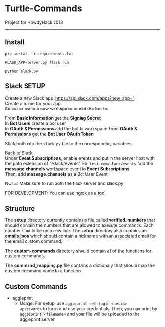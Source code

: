 # Turtle-Commands
Project for HowdyHack 2018

---


## Install 
<code>pip install -r requirements.txt</code>

<code>FLASK_APP=server.py flask run</code>

<code>python slack.py</code>

## Slack SETUP
Create a new Slack app: https://api.slack.com/apps?new_app=1 <br/>
Create a name for your app. <br/>
Select or make a new workspace to add the bot to.

From __Basic Information__ get the **Signing Secret**<br/>
In __Bot Users__ create a bot user <br/>
In __OAuth & Permissions__ add the bot to workspace
From __OAuth & Permissions__ get the **Bot User OAuth Token**

Stick both into the <code>slack.py</code> file to the corresponding variables.

Back to Slack.<br/>
Under __Event Subscriptions__, enable events and put in the server host with the path extension of "/slack/events". Ex: <code>test.com/slack/events</code>
Add the __message.channels__ workspace event to __Event Subscriptions__<br/>
Then, add __message.channels__ as a Bot User Event

NOTE: Make sure to run both the flask server and slack.py

FOR DEVELOPMENT: You can use ngrok as a tool

## Structure
The __setup__ directory currently contains a file called __verified_numbers__ that should contain the numbers that are allowed to execute commands. Each number should be on a new line. The __setup__ directory also contains an __emails.json__ which should contain a nickname with an associated email for the email custom command.

The __custom-commands__ directory should contain all of the functions for custom commands.

The __command_mapping.py__ file contains a dictionary that should map the custom command name to a function

## Custom Commands
- aggieprint
    - Usage: For setup, use <code>aggieprint set-login \<netid> \<password></code> to login and use your credentials. Then, you can print by <code>aggieprint \<filename></code> and your file will be uploaded to the aggieprint server